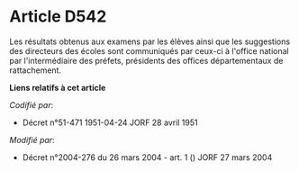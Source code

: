 # Article D542

Les résultats obtenus aux examens par les élèves ainsi que les suggestions des directeurs des écoles sont communiqués par
ceux-ci à l'office national par l'intermédiaire des préfets, présidents des offices départementaux de rattachement.

**Liens relatifs à cet article**

_Codifié par_:

  - Décret n°51-471 1951-04-24 JORF 28 avril 1951

_Modifié par_:

  - Décret n°2004-276 du 26 mars 2004 - art. 1 () JORF 27 mars 2004
